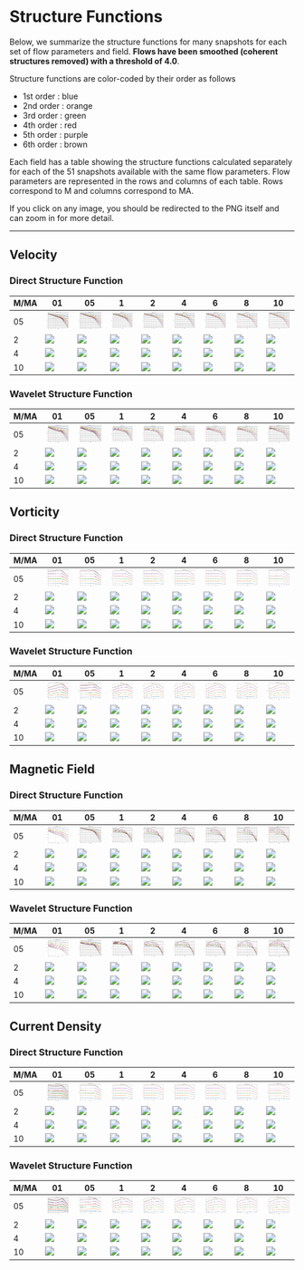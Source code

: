 # Structure Functions

Below, we summarize the structure functions for many snapshots for each set of flow parameters and field.
**Flows have been smoothed (coherent structures removed) with a threshold of 4.0**.

Structure functions are color-coded by their order as follows

  * 1st order : blue
  * 2nd order : orange
  * 3rd order : green
  * 4th order : red
  * 5th order : purple
  * 6th order : brown

Each field has a table showing the structure functions calculated separately for each of the 51 snapshots available with the same flow parameters.
Flow parameters are represented in the rows and columns of each table.
Rows correspond to M and columns correspond to MA.

If you click on any image, you should be redirected to the PNG itself and can zoom in for more detail.

---

## Velocity

### Direct Structure Function

|M/MA| 01 | 05 | 1 | 2 | 4 | 6 | 8 | 10 |
|----|----|----|---|---|---|---|---|----|
| 05 |<img src="M05MA01/w4t-plot-structure-function-ansatz_M05MA01_avrg_vel_dsf_denoise-04d00-smooth.png">|<img src="M05MA05/w4t-plot-structure-function-ansatz_M05MA05_avrg_vel_dsf_denoise-04d00-smooth.png">|<img src="M05MA1/w4t-plot-structure-function-ansatz_M05MA1_avrg_vel_dsf_denoise-04d00-smooth.png">|<img src="M05MA2/w4t-plot-structure-function-ansatz_M05MA2_avrg_vel_dsf_denoise-04d00-smooth.png">|<img src="M05MA4/w4t-plot-structure-function-ansatz_M05MA4_avrg_vel_dsf_denoise-04d00-smooth.png">|<img src="M05MA6/w4t-plot-structure-function-ansatz_M05MA6_avrg_vel_dsf_denoise-04d00-smooth.png">|<img src="M05MA8/w4t-plot-structure-function-ansatz_M05MA8_avrg_vel_dsf_denoise-04d00-smooth.png">|<img src="M05MA10/w4t-plot-structure-function-ansatz_M05MA10_avrg_vel_dsf_denoise-04d00-smooth.png">|
| 2  |<img src="M2MA01/w4t-plot-structure-function-ansatz_M2MA01_avrg_vel_dsf_denoise-04d00-smooth.png">|<img src="M2MA05/w4t-plot-structure-function-ansatz_M2MA05_avrg_vel_dsf_denoise-04d00-smooth.png">|<img src="M2MA1/w4t-plot-structure-function-ansatz_M2MA1_avrg_vel_dsf_denoise-04d00-smooth.png">|<img src="M2MA2/w4t-plot-structure-function-ansatz_M2MA2_avrg_vel_dsf_denoise-04d00-smooth.png">|<img src="M2MA4/w4t-plot-structure-function-ansatz_M2MA4_avrg_vel_dsf_denoise-04d00-smooth.png">|<img src="M2MA6/w4t-plot-structure-function-ansatz_M2MA6_avrg_vel_dsf_denoise-04d00-smooth.png">|<img src="M2MA8/w4t-plot-structure-function-ansatz_M2MA8_avrg_vel_dsf_denoise-04d00-smooth.png">|<img src="M2MA10/w4t-plot-structure-function-ansatz_M2MA10_avrg_vel_dsf_denoise-04d00-smooth.png">|
| 4  |<img src="M4MA01/w4t-plot-structure-function-ansatz_M4MA01_avrg_vel_dsf_denoise-04d00-smooth.png">|<img src="M4MA05/w4t-plot-structure-function-ansatz_M4MA05_avrg_vel_dsf_denoise-04d00-smooth.png">|<img src="M4MA1/w4t-plot-structure-function-ansatz_M4MA1_avrg_vel_dsf_denoise-04d00-smooth.png">|<img src="M4MA2/w4t-plot-structure-function-ansatz_M4MA2_avrg_vel_dsf_denoise-04d00-smooth.png">|<img src="M4MA4/w4t-plot-structure-function-ansatz_M4MA4_avrg_vel_dsf_denoise-04d00-smooth.png">|<img src="M4MA6/w4t-plot-structure-function-ansatz_M4MA6_avrg_vel_dsf_denoise-04d00-smooth.png">|<img src="M4MA8/w4t-plot-structure-function-ansatz_M4MA8_avrg_vel_dsf_denoise-04d00-smooth.png">|<img src="M4MA10/w4t-plot-structure-function-ansatz_M4MA10_avrg_vel_dsf_denoise-04d00-smooth.png">|
| 10 |<img src="M10MA01/w4t-plot-structure-function-ansatz_M10MA01_avrg_vel_dsf_denoise-04d00-smooth.png">|<img src="M10MA05/w4t-plot-structure-function-ansatz_M10MA05_avrg_vel_dsf_denoise-04d00-smooth.png">|<img src="M10MA1/w4t-plot-structure-function-ansatz_M10MA1_avrg_vel_dsf_denoise-04d00-smooth.png">|<img src="M10MA2/w4t-plot-structure-function-ansatz_M10MA2_avrg_vel_dsf_denoise-04d00-smooth.png">|<img src="M10MA4/w4t-plot-structure-function-ansatz_M10MA4_avrg_vel_dsf_denoise-04d00-smooth.png">|<img src="M10MA6/w4t-plot-structure-function-ansatz_M10MA6_avrg_vel_dsf_denoise-04d00-smooth.png">|<img src="M10MA8/w4t-plot-structure-function-ansatz_M10MA8_avrg_vel_dsf_denoise-04d00-smooth.png">|<img src="M10MA10/w4t-plot-structure-function-ansatz_M10MA10_avrg_vel_dsf_denoise-04d00-smooth.png">|

### Wavelet Structure Function

|M/MA| 01 | 05 | 1 | 2 | 4 | 6 | 8 | 10 |
|----|----|----|---|---|---|---|---|----|
| 05 |<img src="M05MA01/w4t-plot-structure-function-ansatz_M05MA01_avrg_vel_wsf_denoise-04d00-smooth.png">|<img src="M05MA05/w4t-plot-structure-function-ansatz_M05MA05_avrg_vel_wsf_denoise-04d00-smooth.png">|<img src="M05MA1/w4t-plot-structure-function-ansatz_M05MA1_avrg_vel_wsf_denoise-04d00-smooth.png">|<img src="M05MA2/w4t-plot-structure-function-ansatz_M05MA2_avrg_vel_wsf_denoise-04d00-smooth.png">|<img src="M05MA4/w4t-plot-structure-function-ansatz_M05MA4_avrg_vel_wsf_denoise-04d00-smooth.png">|<img src="M05MA6/w4t-plot-structure-function-ansatz_M05MA6_avrg_vel_wsf_denoise-04d00-smooth.png">|<img src="M05MA8/w4t-plot-structure-function-ansatz_M05MA8_avrg_vel_wsf_denoise-04d00-smooth.png">|<img src="M05MA10/w4t-plot-structure-function-ansatz_M05MA10_avrg_vel_wsf_denoise-04d00-smooth.png">|
| 2  |<img src="M2MA01/w4t-plot-structure-function-ansatz_M2MA01_avrg_vel_wsf_denoise-04d00-smooth.png">|<img src="M2MA05/w4t-plot-structure-function-ansatz_M2MA05_avrg_vel_wsf_denoise-04d00-smooth.png">|<img src="M2MA1/w4t-plot-structure-function-ansatz_M2MA1_avrg_vel_wsf_denoise-04d00-smooth.png">|<img src="M2MA2/w4t-plot-structure-function-ansatz_M2MA2_avrg_vel_wsf_denoise-04d00-smooth.png">|<img src="M2MA4/w4t-plot-structure-function-ansatz_M2MA4_avrg_vel_wsf_denoise-04d00-smooth.png">|<img src="M2MA6/w4t-plot-structure-function-ansatz_M2MA6_avrg_vel_wsf_denoise-04d00-smooth.png">|<img src="M2MA8/w4t-plot-structure-function-ansatz_M2MA8_avrg_vel_wsf_denoise-04d00-smooth.png">|<img src="M2MA10/w4t-plot-structure-function-ansatz_M2MA10_avrg_vel_wsf_denoise-04d00-smooth.png">|
| 4  |<img src="M4MA01/w4t-plot-structure-function-ansatz_M4MA01_avrg_vel_wsf_denoise-04d00-smooth.png">|<img src="M4MA05/w4t-plot-structure-function-ansatz_M4MA05_avrg_vel_wsf_denoise-04d00-smooth.png">|<img src="M4MA1/w4t-plot-structure-function-ansatz_M4MA1_avrg_vel_wsf_denoise-04d00-smooth.png">|<img src="M4MA2/w4t-plot-structure-function-ansatz_M4MA2_avrg_vel_wsf_denoise-04d00-smooth.png">|<img src="M4MA4/w4t-plot-structure-function-ansatz_M4MA4_avrg_vel_wsf_denoise-04d00-smooth.png">|<img src="M4MA6/w4t-plot-structure-function-ansatz_M4MA6_avrg_vel_wsf_denoise-04d00-smooth.png">|<img src="M4MA8/w4t-plot-structure-function-ansatz_M4MA8_avrg_vel_wsf_denoise-04d00-smooth.png">|<img src="M4MA10/w4t-plot-structure-function-ansatz_M4MA10_avrg_vel_wsf_denoise-04d00-smooth.png">|
| 10 |<img src="M10MA01/w4t-plot-structure-function-ansatz_M10MA01_avrg_vel_wsf_denoise-04d00-smooth.png">|<img src="M10MA05/w4t-plot-structure-function-ansatz_M10MA05_avrg_vel_wsf_denoise-04d00-smooth.png">|<img src="M10MA1/w4t-plot-structure-function-ansatz_M10MA1_avrg_vel_wsf_denoise-04d00-smooth.png">|<img src="M10MA2/w4t-plot-structure-function-ansatz_M10MA2_avrg_vel_wsf_denoise-04d00-smooth.png">|<img src="M10MA4/w4t-plot-structure-function-ansatz_M10MA4_avrg_vel_wsf_denoise-04d00-smooth.png">|<img src="M10MA6/w4t-plot-structure-function-ansatz_M10MA6_avrg_vel_wsf_denoise-04d00-smooth.png">|<img src="M10MA8/w4t-plot-structure-function-ansatz_M10MA8_avrg_vel_wsf_denoise-04d00-smooth.png">|<img src="M10MA10/w4t-plot-structure-function-ansatz_M10MA10_avrg_vel_wsf_denoise-04d00-smooth.png">|

## Vorticity

### Direct Structure Function

|M/MA| 01 | 05 | 1 | 2 | 4 | 6 | 8 | 10 |
|----|----|----|---|---|---|---|---|----|
| 05 |<img src="M05MA01/w4t-plot-structure-function-ansatz_M05MA01_avrg_vort_dsf_denoise-04d00-smooth.png">|<img src="M05MA05/w4t-plot-structure-function-ansatz_M05MA05_avrg_vort_dsf_denoise-04d00-smooth.png">|<img src="M05MA1/w4t-plot-structure-function-ansatz_M05MA1_avrg_vort_dsf_denoise-04d00-smooth.png">|<img src="M05MA2/w4t-plot-structure-function-ansatz_M05MA2_avrg_vort_dsf_denoise-04d00-smooth.png">|<img src="M05MA4/w4t-plot-structure-function-ansatz_M05MA4_avrg_vort_dsf_denoise-04d00-smooth.png">|<img src="M05MA6/w4t-plot-structure-function-ansatz_M05MA6_avrg_vort_dsf_denoise-04d00-smooth.png">|<img src="M05MA8/w4t-plot-structure-function-ansatz_M05MA8_avrg_vort_dsf_denoise-04d00-smooth.png">|<img src="M05MA10/w4t-plot-structure-function-ansatz_M05MA10_avrg_vort_dsf_denoise-04d00-smooth.png">|
| 2  |<img src="M2MA01/w4t-plot-structure-function-ansatz_M2MA01_avrg_vort_dsf_denoise-04d00-smooth.png">|<img src="M2MA05/w4t-plot-structure-function-ansatz_M2MA05_avrg_vort_dsf_denoise-04d00-smooth.png">|<img src="M2MA1/w4t-plot-structure-function-ansatz_M2MA1_avrg_vort_dsf_denoise-04d00-smooth.png">|<img src="M2MA2/w4t-plot-structure-function-ansatz_M2MA2_avrg_vort_dsf_denoise-04d00-smooth.png">|<img src="M2MA4/w4t-plot-structure-function-ansatz_M2MA4_avrg_vort_dsf_denoise-04d00-smooth.png">|<img src="M2MA6/w4t-plot-structure-function-ansatz_M2MA6_avrg_vort_dsf_denoise-04d00-smooth.png">|<img src="M2MA8/w4t-plot-structure-function-ansatz_M2MA8_avrg_vort_dsf_denoise-04d00-smooth.png">|<img src="M2MA10/w4t-plot-structure-function-ansatz_M2MA10_avrg_vort_dsf_denoise-04d00-smooth.png">|
| 4  |<img src="M4MA01/w4t-plot-structure-function-ansatz_M4MA01_avrg_vort_dsf_denoise-04d00-smooth.png">|<img src="M4MA05/w4t-plot-structure-function-ansatz_M4MA05_avrg_vort_dsf_denoise-04d00-smooth.png">|<img src="M4MA1/w4t-plot-structure-function-ansatz_M4MA1_avrg_vort_dsf_denoise-04d00-smooth.png">|<img src="M4MA2/w4t-plot-structure-function-ansatz_M4MA2_avrg_vort_dsf_denoise-04d00-smooth.png">|<img src="M4MA4/w4t-plot-structure-function-ansatz_M4MA4_avrg_vort_dsf_denoise-04d00-smooth.png">|<img src="M4MA6/w4t-plot-structure-function-ansatz_M4MA6_avrg_vort_dsf_denoise-04d00-smooth.png">|<img src="M4MA8/w4t-plot-structure-function-ansatz_M4MA8_avrg_vort_dsf_denoise-04d00-smooth.png">|<img src="M4MA10/w4t-plot-structure-function-ansatz_M4MA10_avrg_vort_dsf_denoise-04d00-smooth.png">|
| 10 |<img src="M10MA01/w4t-plot-structure-function-ansatz_M10MA01_avrg_vort_dsf_denoise-04d00-smooth.png">|<img src="M10MA05/w4t-plot-structure-function-ansatz_M10MA05_avrg_vort_dsf_denoise-04d00-smooth.png">|<img src="M10MA1/w4t-plot-structure-function-ansatz_M10MA1_avrg_vort_dsf_denoise-04d00-smooth.png">|<img src="M10MA2/w4t-plot-structure-function-ansatz_M10MA2_avrg_vort_dsf_denoise-04d00-smooth.png">|<img src="M10MA4/w4t-plot-structure-function-ansatz_M10MA4_avrg_vort_dsf_denoise-04d00-smooth.png">|<img src="M10MA6/w4t-plot-structure-function-ansatz_M10MA6_avrg_vort_dsf_denoise-04d00-smooth.png">|<img src="M10MA8/w4t-plot-structure-function-ansatz_M10MA8_avrg_vort_dsf_denoise-04d00-smooth.png">|<img src="M10MA10/w4t-plot-structure-function-ansatz_M10MA10_avrg_vort_dsf_denoise-04d00-smooth.png">|

### Wavelet Structure Function

|M/MA| 01 | 05 | 1 | 2 | 4 | 6 | 8 | 10 |
|----|----|----|---|---|---|---|---|----|
| 05 |<img src="M05MA01/w4t-plot-structure-function-ansatz_M05MA01_avrg_vort_wsf_denoise-04d00-smooth.png">|<img src="M05MA05/w4t-plot-structure-function-ansatz_M05MA05_avrg_vort_wsf_denoise-04d00-smooth.png">|<img src="M05MA1/w4t-plot-structure-function-ansatz_M05MA1_avrg_vort_wsf_denoise-04d00-smooth.png">|<img src="M05MA2/w4t-plot-structure-function-ansatz_M05MA2_avrg_vort_wsf_denoise-04d00-smooth.png">|<img src="M05MA4/w4t-plot-structure-function-ansatz_M05MA4_avrg_vort_wsf_denoise-04d00-smooth.png">|<img src="M05MA6/w4t-plot-structure-function-ansatz_M05MA6_avrg_vort_wsf_denoise-04d00-smooth.png">|<img src="M05MA8/w4t-plot-structure-function-ansatz_M05MA8_avrg_vort_wsf_denoise-04d00-smooth.png">|<img src="M05MA10/w4t-plot-structure-function-ansatz_M05MA10_avrg_vort_wsf_denoise-04d00-smooth.png">|
| 2  |<img src="M2MA01/w4t-plot-structure-function-ansatz_M2MA01_avrg_vort_wsf_denoise-04d00-smooth.png">|<img src="M2MA05/w4t-plot-structure-function-ansatz_M2MA05_avrg_vort_wsf_denoise-04d00-smooth.png">|<img src="M2MA1/w4t-plot-structure-function-ansatz_M2MA1_avrg_vort_wsf_denoise-04d00-smooth.png">|<img src="M2MA2/w4t-plot-structure-function-ansatz_M2MA2_avrg_vort_wsf_denoise-04d00-smooth.png">|<img src="M2MA4/w4t-plot-structure-function-ansatz_M2MA4_avrg_vort_wsf_denoise-04d00-smooth.png">|<img src="M2MA6/w4t-plot-structure-function-ansatz_M2MA6_avrg_vort_wsf_denoise-04d00-smooth.png">|<img src="M2MA8/w4t-plot-structure-function-ansatz_M2MA8_avrg_vort_wsf_denoise-04d00-smooth.png">|<img src="M2MA10/w4t-plot-structure-function-ansatz_M2MA10_avrg_vort_wsf_denoise-04d00-smooth.png">|
| 4  |<img src="M4MA01/w4t-plot-structure-function-ansatz_M4MA01_avrg_vort_wsf_denoise-04d00-smooth.png">|<img src="M4MA05/w4t-plot-structure-function-ansatz_M4MA05_avrg_vort_wsf_denoise-04d00-smooth.png">|<img src="M4MA1/w4t-plot-structure-function-ansatz_M4MA1_avrg_vort_wsf_denoise-04d00-smooth.png">|<img src="M4MA2/w4t-plot-structure-function-ansatz_M4MA2_avrg_vort_wsf_denoise-04d00-smooth.png">|<img src="M4MA4/w4t-plot-structure-function-ansatz_M4MA4_avrg_vort_wsf_denoise-04d00-smooth.png">|<img src="M4MA6/w4t-plot-structure-function-ansatz_M4MA6_avrg_vort_wsf_denoise-04d00-smooth.png">|<img src="M4MA8/w4t-plot-structure-function-ansatz_M4MA8_avrg_vort_wsf_denoise-04d00-smooth.png">|<img src="M4MA10/w4t-plot-structure-function-ansatz_M4MA10_avrg_vort_wsf_denoise-04d00-smooth.png">|
| 10 |<img src="M10MA01/w4t-plot-structure-function-ansatz_M10MA01_avrg_vort_wsf_denoise-04d00-smooth.png">|<img src="M10MA05/w4t-plot-structure-function-ansatz_M10MA05_avrg_vort_wsf_denoise-04d00-smooth.png">|<img src="M10MA1/w4t-plot-structure-function-ansatz_M10MA1_avrg_vort_wsf_denoise-04d00-smooth.png">|<img src="M10MA2/w4t-plot-structure-function-ansatz_M10MA2_avrg_vort_wsf_denoise-04d00-smooth.png">|<img src="M10MA4/w4t-plot-structure-function-ansatz_M10MA4_avrg_vort_wsf_denoise-04d00-smooth.png">|<img src="M10MA6/w4t-plot-structure-function-ansatz_M10MA6_avrg_vort_wsf_denoise-04d00-smooth.png">|<img src="M10MA8/w4t-plot-structure-function-ansatz_M10MA8_avrg_vort_wsf_denoise-04d00-smooth.png">|<img src="M10MA10/w4t-plot-structure-function-ansatz_M10MA10_avrg_vort_wsf_denoise-04d00-smooth.png">|

## Magnetic Field

### Direct Structure Function

|M/MA| 01 | 05 | 1 | 2 | 4 | 6 | 8 | 10 |
|----|----|----|---|---|---|---|---|----|
| 05 |<img src="M05MA01/w4t-plot-structure-function-ansatz_M05MA01_avrg_mag_dsf_denoise-04d00-smooth.png">|<img src="M05MA05/w4t-plot-structure-function-ansatz_M05MA05_avrg_mag_dsf_denoise-04d00-smooth.png">|<img src="M05MA1/w4t-plot-structure-function-ansatz_M05MA1_avrg_mag_dsf_denoise-04d00-smooth.png">|<img src="M05MA2/w4t-plot-structure-function-ansatz_M05MA2_avrg_mag_dsf_denoise-04d00-smooth.png">|<img src="M05MA4/w4t-plot-structure-function-ansatz_M05MA4_avrg_mag_dsf_denoise-04d00-smooth.png">|<img src="M05MA6/w4t-plot-structure-function-ansatz_M05MA6_avrg_mag_dsf_denoise-04d00-smooth.png">|<img src="M05MA8/w4t-plot-structure-function-ansatz_M05MA8_avrg_mag_dsf_denoise-04d00-smooth.png">|<img src="M05MA10/w4t-plot-structure-function-ansatz_M05MA10_avrg_mag_dsf_denoise-04d00-smooth.png">|
| 2  |<img src="M2MA01/w4t-plot-structure-function-ansatz_M2MA01_avrg_mag_dsf_denoise-04d00-smooth.png">|<img src="M2MA05/w4t-plot-structure-function-ansatz_M2MA05_avrg_mag_dsf_denoise-04d00-smooth.png">|<img src="M2MA1/w4t-plot-structure-function-ansatz_M2MA1_avrg_mag_dsf_denoise-04d00-smooth.png">|<img src="M2MA2/w4t-plot-structure-function-ansatz_M2MA2_avrg_mag_dsf_denoise-04d00-smooth.png">|<img src="M2MA4/w4t-plot-structure-function-ansatz_M2MA4_avrg_mag_dsf_denoise-04d00-smooth.png">|<img src="M2MA6/w4t-plot-structure-function-ansatz_M2MA6_avrg_mag_dsf_denoise-04d00-smooth.png">|<img src="M2MA8/w4t-plot-structure-function-ansatz_M2MA8_avrg_mag_dsf_denoise-04d00-smooth.png">|<img src="M2MA10/w4t-plot-structure-function-ansatz_M2MA10_avrg_mag_dsf_denoise-04d00-smooth.png">|
| 4  |<img src="M4MA01/w4t-plot-structure-function-ansatz_M4MA01_avrg_mag_dsf_denoise-04d00-smooth.png">|<img src="M4MA05/w4t-plot-structure-function-ansatz_M4MA05_avrg_mag_dsf_denoise-04d00-smooth.png">|<img src="M4MA1/w4t-plot-structure-function-ansatz_M4MA1_avrg_mag_dsf_denoise-04d00-smooth.png">|<img src="M4MA2/w4t-plot-structure-function-ansatz_M4MA2_avrg_mag_dsf_denoise-04d00-smooth.png">|<img src="M4MA4/w4t-plot-structure-function-ansatz_M4MA4_avrg_mag_dsf_denoise-04d00-smooth.png">|<img src="M4MA6/w4t-plot-structure-function-ansatz_M4MA6_avrg_mag_dsf_denoise-04d00-smooth.png">|<img src="M4MA8/w4t-plot-structure-function-ansatz_M4MA8_avrg_mag_dsf_denoise-04d00-smooth.png">|<img src="M4MA10/w4t-plot-structure-function-ansatz_M4MA10_avrg_mag_dsf_denoise-04d00-smooth.png">|
| 10 |<img src="M10MA01/w4t-plot-structure-function-ansatz_M10MA01_avrg_mag_dsf_denoise-04d00-smooth.png">|<img src="M10MA05/w4t-plot-structure-function-ansatz_M10MA05_avrg_mag_dsf_denoise-04d00-smooth.png">|<img src="M10MA1/w4t-plot-structure-function-ansatz_M10MA1_avrg_mag_dsf_denoise-04d00-smooth.png">|<img src="M10MA2/w4t-plot-structure-function-ansatz_M10MA2_avrg_mag_dsf_denoise-04d00-smooth.png">|<img src="M10MA4/w4t-plot-structure-function-ansatz_M10MA4_avrg_mag_dsf_denoise-04d00-smooth.png">|<img src="M10MA6/w4t-plot-structure-function-ansatz_M10MA6_avrg_mag_dsf_denoise-04d00-smooth.png">|<img src="M10MA8/w4t-plot-structure-function-ansatz_M10MA8_avrg_mag_dsf_denoise-04d00-smooth.png">|<img src="M10MA10/w4t-plot-structure-function-ansatz_M10MA10_avrg_mag_dsf_denoise-04d00-smooth.png">|

### Wavelet Structure Function

|M/MA| 01 | 05 | 1 | 2 | 4 | 6 | 8 | 10 |
|----|----|----|---|---|---|---|---|----|
| 05 |<img src="M05MA01/w4t-plot-structure-function-ansatz_M05MA01_avrg_mag_wsf_denoise-04d00-smooth.png">|<img src="M05MA05/w4t-plot-structure-function-ansatz_M05MA05_avrg_mag_wsf_denoise-04d00-smooth.png">|<img src="M05MA1/w4t-plot-structure-function-ansatz_M05MA1_avrg_mag_wsf_denoise-04d00-smooth.png">|<img src="M05MA2/w4t-plot-structure-function-ansatz_M05MA2_avrg_mag_wsf_denoise-04d00-smooth.png">|<img src="M05MA4/w4t-plot-structure-function-ansatz_M05MA4_avrg_mag_wsf_denoise-04d00-smooth.png">|<img src="M05MA6/w4t-plot-structure-function-ansatz_M05MA6_avrg_mag_wsf_denoise-04d00-smooth.png">|<img src="M05MA8/w4t-plot-structure-function-ansatz_M05MA8_avrg_mag_wsf_denoise-04d00-smooth.png">|<img src="M05MA10/w4t-plot-structure-function-ansatz_M05MA10_avrg_mag_wsf_denoise-04d00-smooth.png">|
| 2  |<img src="M2MA01/w4t-plot-structure-function-ansatz_M2MA01_avrg_mag_wsf_denoise-04d00-smooth.png">|<img src="M2MA05/w4t-plot-structure-function-ansatz_M2MA05_avrg_mag_wsf_denoise-04d00-smooth.png">|<img src="M2MA1/w4t-plot-structure-function-ansatz_M2MA1_avrg_mag_wsf_denoise-04d00-smooth.png">|<img src="M2MA2/w4t-plot-structure-function-ansatz_M2MA2_avrg_mag_wsf_denoise-04d00-smooth.png">|<img src="M2MA4/w4t-plot-structure-function-ansatz_M2MA4_avrg_mag_wsf_denoise-04d00-smooth.png">|<img src="M2MA6/w4t-plot-structure-function-ansatz_M2MA6_avrg_mag_wsf_denoise-04d00-smooth.png">|<img src="M2MA8/w4t-plot-structure-function-ansatz_M2MA8_avrg_mag_wsf_denoise-04d00-smooth.png">|<img src="M2MA10/w4t-plot-structure-function-ansatz_M2MA10_avrg_mag_wsf_denoise-04d00-smooth.png">|
| 4  |<img src="M4MA01/w4t-plot-structure-function-ansatz_M4MA01_avrg_mag_wsf_denoise-04d00-smooth.png">|<img src="M4MA05/w4t-plot-structure-function-ansatz_M4MA05_avrg_mag_wsf_denoise-04d00-smooth.png">|<img src="M4MA1/w4t-plot-structure-function-ansatz_M4MA1_avrg_mag_wsf_denoise-04d00-smooth.png">|<img src="M4MA2/w4t-plot-structure-function-ansatz_M4MA2_avrg_mag_wsf_denoise-04d00-smooth.png">|<img src="M4MA4/w4t-plot-structure-function-ansatz_M4MA4_avrg_mag_wsf_denoise-04d00-smooth.png">|<img src="M4MA6/w4t-plot-structure-function-ansatz_M4MA6_avrg_mag_wsf_denoise-04d00-smooth.png">|<img src="M4MA8/w4t-plot-structure-function-ansatz_M4MA8_avrg_mag_wsf_denoise-04d00-smooth.png">|<img src="M4MA10/w4t-plot-structure-function-ansatz_M4MA10_avrg_mag_wsf_denoise-04d00-smooth.png">|
| 10 |<img src="M10MA01/w4t-plot-structure-function-ansatz_M10MA01_avrg_mag_wsf_denoise-04d00-smooth.png">|<img src="M10MA05/w4t-plot-structure-function-ansatz_M10MA05_avrg_mag_wsf_denoise-04d00-smooth.png">|<img src="M10MA1/w4t-plot-structure-function-ansatz_M10MA1_avrg_mag_wsf_denoise-04d00-smooth.png">|<img src="M10MA2/w4t-plot-structure-function-ansatz_M10MA2_avrg_mag_wsf_denoise-04d00-smooth.png">|<img src="M10MA4/w4t-plot-structure-function-ansatz_M10MA4_avrg_mag_wsf_denoise-04d00-smooth.png">|<img src="M10MA6/w4t-plot-structure-function-ansatz_M10MA6_avrg_mag_wsf_denoise-04d00-smooth.png">|<img src="M10MA8/w4t-plot-structure-function-ansatz_M10MA8_avrg_mag_wsf_denoise-04d00-smooth.png">|<img src="M10MA10/w4t-plot-structure-function-ansatz_M10MA10_avrg_mag_wsf_denoise-04d00-smooth.png">|

## Current Density

### Direct Structure Function

|M/MA| 01 | 05 | 1 | 2 | 4 | 6 | 8 | 10 |
|----|----|----|---|---|---|---|---|----|
| 05 |<img src="M05MA01/w4t-plot-structure-function-ansatz_M05MA01_avrg_curr_dsf_denoise-04d00-smooth.png">|<img src="M05MA05/w4t-plot-structure-function-ansatz_M05MA05_avrg_curr_dsf_denoise-04d00-smooth.png">|<img src="M05MA1/w4t-plot-structure-function-ansatz_M05MA1_avrg_curr_dsf_denoise-04d00-smooth.png">|<img src="M05MA2/w4t-plot-structure-function-ansatz_M05MA2_avrg_curr_dsf_denoise-04d00-smooth.png">|<img src="M05MA4/w4t-plot-structure-function-ansatz_M05MA4_avrg_curr_dsf_denoise-04d00-smooth.png">|<img src="M05MA6/w4t-plot-structure-function-ansatz_M05MA6_avrg_curr_dsf_denoise-04d00-smooth.png">|<img src="M05MA8/w4t-plot-structure-function-ansatz_M05MA8_avrg_curr_dsf_denoise-04d00-smooth.png">|<img src="M05MA10/w4t-plot-structure-function-ansatz_M05MA10_avrg_curr_dsf_denoise-04d00-smooth.png">|
| 2  |<img src="M2MA01/w4t-plot-structure-function-ansatz_M2MA01_avrg_curr_dsf_denoise-04d00-smooth.png">|<img src="M2MA05/w4t-plot-structure-function-ansatz_M2MA05_avrg_curr_dsf_denoise-04d00-smooth.png">|<img src="M2MA1/w4t-plot-structure-function-ansatz_M2MA1_avrg_curr_dsf_denoise-04d00-smooth.png">|<img src="M2MA2/w4t-plot-structure-function-ansatz_M2MA2_avrg_curr_dsf_denoise-04d00-smooth.png">|<img src="M2MA4/w4t-plot-structure-function-ansatz_M2MA4_avrg_curr_dsf_denoise-04d00-smooth.png">|<img src="M2MA6/w4t-plot-structure-function-ansatz_M2MA6_avrg_curr_dsf_denoise-04d00-smooth.png">|<img src="M2MA8/w4t-plot-structure-function-ansatz_M2MA8_avrg_curr_dsf_denoise-04d00-smooth.png">|<img src="M2MA10/w4t-plot-structure-function-ansatz_M2MA10_avrg_curr_dsf_denoise-04d00-smooth.png">|
| 4  |<img src="M4MA01/w4t-plot-structure-function-ansatz_M4MA01_avrg_curr_dsf_denoise-04d00-smooth.png">|<img src="M4MA05/w4t-plot-structure-function-ansatz_M4MA05_avrg_curr_dsf_denoise-04d00-smooth.png">|<img src="M4MA1/w4t-plot-structure-function-ansatz_M4MA1_avrg_curr_dsf_denoise-04d00-smooth.png">|<img src="M4MA2/w4t-plot-structure-function-ansatz_M4MA2_avrg_curr_dsf_denoise-04d00-smooth.png">|<img src="M4MA4/w4t-plot-structure-function-ansatz_M4MA4_avrg_curr_dsf_denoise-04d00-smooth.png">|<img src="M4MA6/w4t-plot-structure-function-ansatz_M4MA6_avrg_curr_dsf_denoise-04d00-smooth.png">|<img src="M4MA8/w4t-plot-structure-function-ansatz_M4MA8_avrg_curr_dsf_denoise-04d00-smooth.png">|<img src="M4MA10/w4t-plot-structure-function-ansatz_M4MA10_avrg_curr_dsf_denoise-04d00-smooth.png">|
| 10 |<img src="M10MA01/w4t-plot-structure-function-ansatz_M10MA01_avrg_curr_dsf_denoise-04d00-smooth.png">|<img src="M10MA05/w4t-plot-structure-function-ansatz_M10MA05_avrg_curr_dsf_denoise-04d00-smooth.png">|<img src="M10MA1/w4t-plot-structure-function-ansatz_M10MA1_avrg_curr_dsf_denoise-04d00-smooth.png">|<img src="M10MA2/w4t-plot-structure-function-ansatz_M10MA2_avrg_curr_dsf_denoise-04d00-smooth.png">|<img src="M10MA4/w4t-plot-structure-function-ansatz_M10MA4_avrg_curr_dsf_denoise-04d00-smooth.png">|<img src="M10MA6/w4t-plot-structure-function-ansatz_M10MA6_avrg_curr_dsf_denoise-04d00-smooth.png">|<img src="M10MA8/w4t-plot-structure-function-ansatz_M10MA8_avrg_curr_dsf_denoise-04d00-smooth.png">|<img src="M10MA10/w4t-plot-structure-function-ansatz_M10MA10_avrg_curr_dsf_denoise-04d00-smooth.png">|

### Wavelet Structure Function

|M/MA| 01 | 05 | 1 | 2 | 4 | 6 | 8 | 10 |
|----|----|----|---|---|---|---|---|----|
| 05 |<img src="M05MA01/w4t-plot-structure-function-ansatz_M05MA01_avrg_curr_wsf_denoise-04d00-smooth.png">|<img src="M05MA05/w4t-plot-structure-function-ansatz_M05MA05_avrg_curr_wsf_denoise-04d00-smooth.png">|<img src="M05MA1/w4t-plot-structure-function-ansatz_M05MA1_avrg_curr_wsf_denoise-04d00-smooth.png">|<img src="M05MA2/w4t-plot-structure-function-ansatz_M05MA2_avrg_curr_wsf_denoise-04d00-smooth.png">|<img src="M05MA4/w4t-plot-structure-function-ansatz_M05MA4_avrg_curr_wsf_denoise-04d00-smooth.png">|<img src="M05MA6/w4t-plot-structure-function-ansatz_M05MA6_avrg_curr_wsf_denoise-04d00-smooth.png">|<img src="M05MA8/w4t-plot-structure-function-ansatz_M05MA8_avrg_curr_wsf_denoise-04d00-smooth.png">|<img src="M05MA10/w4t-plot-structure-function-ansatz_M05MA10_avrg_curr_wsf_denoise-04d00-smooth.png">|
| 2  |<img src="M2MA01/w4t-plot-structure-function-ansatz_M2MA01_avrg_curr_wsf_denoise-04d00-smooth.png">|<img src="M2MA05/w4t-plot-structure-function-ansatz_M2MA05_avrg_curr_wsf_denoise-04d00-smooth.png">|<img src="M2MA1/w4t-plot-structure-function-ansatz_M2MA1_avrg_curr_wsf_denoise-04d00-smooth.png">|<img src="M2MA2/w4t-plot-structure-function-ansatz_M2MA2_avrg_curr_wsf_denoise-04d00-smooth.png">|<img src="M2MA4/w4t-plot-structure-function-ansatz_M2MA4_avrg_curr_wsf_denoise-04d00-smooth.png">|<img src="M2MA6/w4t-plot-structure-function-ansatz_M2MA6_avrg_curr_wsf_denoise-04d00-smooth.png">|<img src="M2MA8/w4t-plot-structure-function-ansatz_M2MA8_avrg_curr_wsf_denoise-04d00-smooth.png">|<img src="M2MA10/w4t-plot-structure-function-ansatz_M2MA10_avrg_curr_wsf_denoise-04d00-smooth.png">|
| 4  |<img src="M4MA01/w4t-plot-structure-function-ansatz_M4MA01_avrg_curr_wsf_denoise-04d00-smooth.png">|<img src="M4MA05/w4t-plot-structure-function-ansatz_M4MA05_avrg_curr_wsf_denoise-04d00-smooth.png">|<img src="M4MA1/w4t-plot-structure-function-ansatz_M4MA1_avrg_curr_wsf_denoise-04d00-smooth.png">|<img src="M4MA2/w4t-plot-structure-function-ansatz_M4MA2_avrg_curr_wsf_denoise-04d00-smooth.png">|<img src="M4MA4/w4t-plot-structure-function-ansatz_M4MA4_avrg_curr_wsf_denoise-04d00-smooth.png">|<img src="M4MA6/w4t-plot-structure-function-ansatz_M4MA6_avrg_curr_wsf_denoise-04d00-smooth.png">|<img src="M4MA8/w4t-plot-structure-function-ansatz_M4MA8_avrg_curr_wsf_denoise-04d00-smooth.png">|<img src="M4MA10/w4t-plot-structure-function-ansatz_M4MA10_avrg_curr_wsf_denoise-04d00-smooth.png">|
| 10 |<img src="M10MA01/w4t-plot-structure-function-ansatz_M10MA01_avrg_curr_wsf_denoise-04d00-smooth.png">|<img src="M10MA05/w4t-plot-structure-function-ansatz_M10MA05_avrg_curr_wsf_denoise-04d00-smooth.png">|<img src="M10MA1/w4t-plot-structure-function-ansatz_M10MA1_avrg_curr_wsf_denoise-04d00-smooth.png">|<img src="M10MA2/w4t-plot-structure-function-ansatz_M10MA2_avrg_curr_wsf_denoise-04d00-smooth.png">|<img src="M10MA4/w4t-plot-structure-function-ansatz_M10MA4_avrg_curr_wsf_denoise-04d00-smooth.png">|<img src="M10MA6/w4t-plot-structure-function-ansatz_M10MA6_avrg_curr_wsf_denoise-04d00-smooth.png">|<img src="M10MA8/w4t-plot-structure-function-ansatz_M10MA8_avrg_curr_wsf_denoise-04d00-smooth.png">|<img src="M10MA10/w4t-plot-structure-function-ansatz_M10MA10_avrg_curr_wsf_denoise-04d00-smooth.png">|
